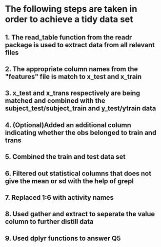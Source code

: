 # The following steps are taken in order to achieve a tidy data set

## 1. The read_table function from the readr package is used to extract data from all relevant files

## 2. The appropriate column names from the "features" file is match to x_test and x_train

## 3. x_test and x_trans respectively are being matched and combined with the subject_test/subject_train and y_test/ytrain data

## 4. (Optional)Added an additional column indicating whether the obs belonged to train and trans

## 5. Combined the train and test data set

## 6. Filtered out statistical columns that does not give the mean or sd with the help of grepl

## 7. Replaced 1:6 with activity names 

## 8. Used gather and extract to seperate the value column to further distill data

## 9. Used dplyr functions to answer Q5